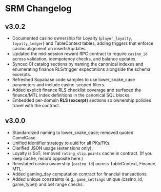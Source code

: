# SRM Changelog

## v3.0.2
- Documented casino ownership for Loyalty (`player_loyalty`, `loyalty_ledger`) and TableContext tables, adding triggers that enforce casino alignment on inserts/updates.
- Updated the mid-session reward RPC contract to require `casino_id` across validation, idempotency checks, and balance updates.
- Synced CI catalog sections by naming the canonical indexes and enumerating finance RLS/trigger expectations alongside the schema excerpts.
- Refreshed Supabase code samples to use lower_snake_case parameters and include casino-scoped filters.
- Added explicit finance RLS checklist coverage and surfaced the finance/MTL index definitions in the canonical SQL blocks.
- Embedded per-domain **RLS (excerpt)** sections so ownership policies travel with the contract.

## v3.0.0
- Standardized naming to lower_snake_case; removed quoted CamelCase.
- Unified identifier strategy to uuid for all PKs/FKs.
- Clarified JSON usage (extensions only).
- Loyalty is SoT; removed `rating_slip.points` cache in contract. (If you keep cache, record opposite here.)
- Reinstated casino ownership (`casino_id`) across TableContext, Finance, MTL.
- Added gaming_day computation contract for financial transactions.
- Added unique constraints (e.g., `game_settings` unique (casino_id, game_type)) and bet range checks.
